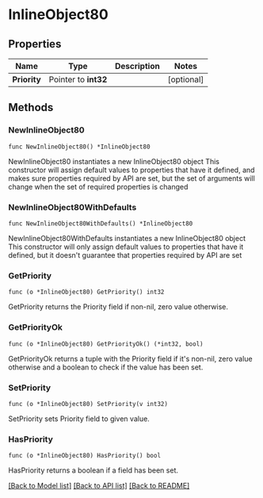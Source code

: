 # InlineObject80

## Properties

Name | Type | Description | Notes
------------ | ------------- | ------------- | -------------
**Priority** | Pointer to **int32** |  | [optional] 

## Methods

### NewInlineObject80

`func NewInlineObject80() *InlineObject80`

NewInlineObject80 instantiates a new InlineObject80 object
This constructor will assign default values to properties that have it defined,
and makes sure properties required by API are set, but the set of arguments
will change when the set of required properties is changed

### NewInlineObject80WithDefaults

`func NewInlineObject80WithDefaults() *InlineObject80`

NewInlineObject80WithDefaults instantiates a new InlineObject80 object
This constructor will only assign default values to properties that have it defined,
but it doesn't guarantee that properties required by API are set

### GetPriority

`func (o *InlineObject80) GetPriority() int32`

GetPriority returns the Priority field if non-nil, zero value otherwise.

### GetPriorityOk

`func (o *InlineObject80) GetPriorityOk() (*int32, bool)`

GetPriorityOk returns a tuple with the Priority field if it's non-nil, zero value otherwise
and a boolean to check if the value has been set.

### SetPriority

`func (o *InlineObject80) SetPriority(v int32)`

SetPriority sets Priority field to given value.

### HasPriority

`func (o *InlineObject80) HasPriority() bool`

HasPriority returns a boolean if a field has been set.


[[Back to Model list]](../README.md#documentation-for-models) [[Back to API list]](../README.md#documentation-for-api-endpoints) [[Back to README]](../README.md)


